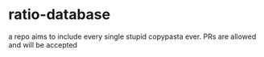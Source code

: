 # ratio-database
a repo aims to include every single stupid copypasta ever. PRs are allowed and will be accepted 
